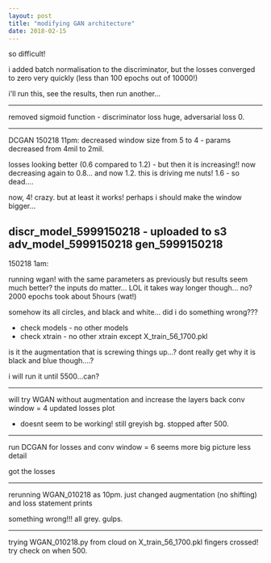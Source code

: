 ```yaml
---
layout: post
title: "modifying GAN architecture"
date: 2018-02-15
---
```


so difficult!

i added batch normalisation to the discriminator, but the losses converged to zero very quickly (less than 100 epochs out of 10000!)

i'll run this, see the results, then run another...

---

removed sigmoid function - discriminator loss huge, adversarial loss 0.

---

DCGAN
150218 11pm: decreased window size from 5 to 4 - params decreased from 4mil to 2mil.

losses looking better (0.6 compared to 1.2) - but then it is increasing!! now decreasing again to 0.8... and now 1.2. this is driving me nuts! 1.6 - so dead....

now, 4! crazy. but at least it works! perhaps i should make the window bigger...


discr_model_5999150218 - uploaded to s3
adv_model_5999150218
gen_5999150218
---

150218 1am:

running wgan! with the same parameters as previously but results seem much better?
the inputs do matter... LOL
it takes way longer though... no? 2000 epochs took about 5hours (wat!)

somehow its all circles, and black and white... did i do something wrong???

- check models - no other models
- check xtrain - no other xtrain except X_train_56_1700.pkl

is it the augmentation that is screwing things up...? dont really get why it is black and blue though....?

i will run it until 5500...can?

---

will try WGAN without augmentation
and increase the layers back
conv window = 4
updated losses plot

- doesnt seem to be working! still greyish bg. stopped after 500.

---

run DCGAN for losses and conv window = 6
seems more big picture
less detail

got the losses

---

rerunning WGAN_010218 as 10pm.
just changed augmentation (no shifting) and loss statement prints

something wrong!!! all grey. gulps.

---

trying WGAN_010218.py from cloud
on X_train_56_1700.pkl
fingers crossed! try check on when 500.